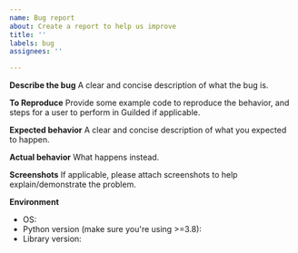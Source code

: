 ```yaml
---
name: Bug report
about: Create a report to help us improve
title: ''
labels: bug
assignees: ''

---
```


**Describe the bug**
A clear and concise description of what the bug is.

**To Reproduce**
Provide some example code to reproduce the behavior, and steps for a user to perform in Guilded if applicable.

**Expected behavior**
A clear and concise description of what you expected to happen.

**Actual behavior**
What happens instead.

**Screenshots**
If applicable, please attach screenshots to help explain/demonstrate the problem.

**Environment**
 - OS:
 - Python version (make sure you're using >=3.8):
 - Library version:
